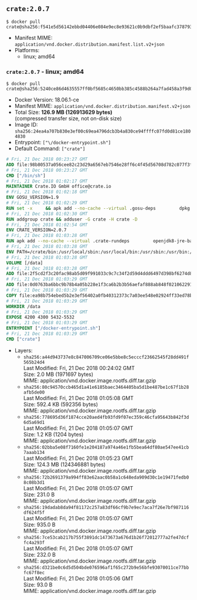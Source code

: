 ## `crate:2.0.7`

```console
$ docker pull crate@sha256:f541e5d56142ebbd04406e084e9ec8e93621c0b9dbf2ef5baafc3787935c846c
```

-	Manifest MIME: `application/vnd.docker.distribution.manifest.list.v2+json`
-	Platforms:
	-	linux; amd64

### `crate:2.0.7` - linux; amd64

```console
$ docker pull crate@sha256:5240ce86d4635557ff0bf5685c4650bb385c4588b264a7fad458a3f9d06ccc59
```

-	Docker Version: 18.06.1-ce
-	Manifest MIME: `application/vnd.docker.distribution.manifest.v2+json`
-	Total Size: **126.9 MB (126913629 bytes)**  
	(compressed transfer size, not on-disk size)
-	Image ID: `sha256:24ea4a707b830e3ef00c69ea4796dcb3b4a830ce94ffffc07fd0d81ce1804830`
-	Entrypoint: `["\/docker-entrypoint.sh"]`
-	Default Command: `["crate"]`

```dockerfile
# Fri, 21 Dec 2018 00:23:27 GMT
ADD file:98b80537a056cee82c23d29a6567eb7546e28ff6c4f45d56708d782c077f3fc9 in / 
# Fri, 21 Dec 2018 00:23:27 GMT
CMD ["/bin/sh"]
# Fri, 21 Dec 2018 01:02:17 GMT
MAINTAINER Crate.IO GmbH office@crate.io
# Fri, 21 Dec 2018 01:02:18 GMT
ENV GOSU_VERSION=1.9
# Fri, 21 Dec 2018 01:02:29 GMT
RUN set -x     && apk add --no-cache --virtual .gosu-deps         dpkg         gnupg         curl     && export ARCH=$(echo $(dpkg --print-architecture) | cut -d"-" -f3)     && curl -o /usr/local/bin/gosu -fSL "https://github.com/tianon/gosu/releases/download/$GOSU_VERSION/gosu-$ARCH"     && curl -o /usr/local/bin/gosu.asc -fSL "https://github.com/tianon/gosu/releases/download/$GOSU_VERSION/gosu-$ARCH.asc"     && export GNUPGHOME="$(mktemp -d)"     && gpg --keyserver ha.pool.sks-keyservers.net --recv-keys B42F6819007F00F88E364FD4036A9C25BF357DD4     && gpg --batch --verify /usr/local/bin/gosu.asc /usr/local/bin/gosu     && rm -r "$GNUPGHOME" /usr/local/bin/gosu.asc     && chmod +x /usr/local/bin/gosu     && gosu nobody true     && apk del .gosu-deps
# Fri, 21 Dec 2018 01:02:30 GMT
RUN addgroup crate && adduser -G crate -H crate -D
# Fri, 21 Dec 2018 01:02:54 GMT
ENV CRATE_VERSION=2.0.7
# Fri, 21 Dec 2018 01:03:28 GMT
RUN apk add --no-cache --virtual .crate-rundeps         openjdk8-jre-base         python3         openssl         sigar     && apk add --no-cache --virtual .build-deps         curl         gnupg         tar     && curl -fSL -O https://cdn.crate.io/downloads/releases/crate-$CRATE_VERSION.tar.gz     && curl -fSL -O https://cdn.crate.io/downloads/releases/crate-$CRATE_VERSION.tar.gz.asc     && export GNUPGHOME="$(mktemp -d)"     && gpg --keyserver ha.pool.sks-keyservers.net --recv-keys 90C23FC6585BC0717F8FBFC37FAAE51A06F6EAEB     && gpg --batch --verify crate-$CRATE_VERSION.tar.gz.asc crate-$CRATE_VERSION.tar.gz     && rm -r "$GNUPGHOME" crate-$CRATE_VERSION.tar.gz.asc     && mkdir /crate     && tar -xf crate-$CRATE_VERSION.tar.gz -C /crate --strip-components=1     && rm crate-$CRATE_VERSION.tar.gz     && ln -s /usr/bin/python3 /usr/bin/python     && rm /crate/plugins/crate-sigar/libsigar-amd64-linux.so     && apk del .build-deps
# Fri, 21 Dec 2018 01:03:28 GMT
ENV PATH=/crate/bin:/usr/local/sbin:/usr/local/bin:/usr/sbin:/usr/bin:/sbin:/bin
# Fri, 21 Dec 2018 01:03:28 GMT
VOLUME [/data]
# Fri, 21 Dec 2018 01:03:28 GMT
ADD file:2f5cd2f3c20fac98ab5d09f991033c9c7c34f2d59d4ddd6497d398bf6274d8e7 in /crate/config/crate.yml 
# Fri, 21 Dec 2018 01:03:29 GMT
ADD file:0d0763ba6bbc9b78b4a05b228e1f3ca6b2b3b56aefaf888ab848f021062291d1 in /crate/config/log4j2.properties 
# Fri, 21 Dec 2018 01:03:29 GMT
COPY file:ea98b754ebed5b2e3ef56402a0fb40312373c7a03ee548e02924ff33ed78ba36 in / 
# Fri, 21 Dec 2018 01:03:29 GMT
WORKDIR /data
# Fri, 21 Dec 2018 01:03:29 GMT
EXPOSE 4200 4300 5432-5532
# Fri, 21 Dec 2018 01:03:29 GMT
ENTRYPOINT ["/docker-entrypoint.sh"]
# Fri, 21 Dec 2018 01:03:29 GMT
CMD ["crate"]
```

-	Layers:
	-	`sha256:a44d943737e8c847006709ce06e5bbe8c5ecccf23662545f28dd491f565b24d4`  
		Last Modified: Fri, 21 Dec 2018 00:24:02 GMT  
		Size: 2.0 MB (1971697 bytes)  
		MIME: application/vnd.docker.image.rootfs.diff.tar.gzip
	-	`sha256:80c94570ccb465d1a41e6185baec3464405ba5d1be487be1c67f1b28afb5de00`  
		Last Modified: Fri, 21 Dec 2018 01:05:08 GMT  
		Size: 592.4 KB (592356 bytes)  
		MIME: application/vnd.docker.image.rootfs.diff.tar.gzip
	-	`sha256:778695d36f1874cce20aed4fb93fd9f07ec359c46cfa95643b842f3d6d5a69d1`  
		Last Modified: Fri, 21 Dec 2018 01:05:07 GMT  
		Size: 1.2 KB (1204 bytes)  
		MIME: application/vnd.docker.image.rootfs.diff.tar.gzip
	-	`sha256:02bba5e08f7160fe1e204187a974a46e1fb5bea64df80ae547ee41cb7aaab134`  
		Last Modified: Fri, 21 Dec 2018 01:05:23 GMT  
		Size: 124.3 MB (124346881 bytes)  
		MIME: application/vnd.docker.image.rootfs.diff.tar.gzip
	-	`sha256:72b2691379a994ff83e62aac0b58a1c648eda909d30c1e19471fedb08c08b3d1`  
		Last Modified: Fri, 21 Dec 2018 01:05:07 GMT  
		Size: 231.0 B  
		MIME: application/vnd.docker.image.rootfs.diff.tar.gzip
	-	`sha256:19dadab8da94f81172c257a83df66cf9b7e9ec7aca7f26e7bf987116df624f5f`  
		Last Modified: Fri, 21 Dec 2018 01:05:07 GMT  
		Size: 935.0 B  
		MIME: application/vnd.docker.image.rootfs.diff.tar.gzip
	-	`sha256:7ce53cab217b755f3891dc1473673a676d1b26f72012777a2fe47dcffc4a293f`  
		Last Modified: Fri, 21 Dec 2018 01:05:07 GMT  
		Size: 232.0 B  
		MIME: application/vnd.docker.image.rootfs.diff.tar.gzip
	-	`sha256:d321be0c6d5d504bde076596af1f65c272b9e56bfe93070011ce77bbfc67f8ec`  
		Last Modified: Fri, 21 Dec 2018 01:05:06 GMT  
		Size: 93.0 B  
		MIME: application/vnd.docker.image.rootfs.diff.tar.gzip
